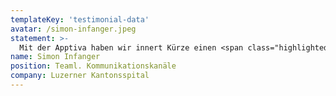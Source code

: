 ```yaml
---
templateKey: 'testimonial-data'
avatar: /simon-infanger.jpeg
statement: >-
  Mit der Apptiva haben wir innert Kürze einen <span class="highlighted-text">tollen Chatbot</span> auf unserer Webseite integriert. Die Zusammenarbeit und das Vorgehensmodell war für uns sehr hilfreich und unkompliziert. Weitere Chatbots werden wir gerne wieder mit der Apptiva bauen.
name: Simon Infanger
position: Teaml. Kommunikationskanäle
company: Luzerner Kantonsspital
---
```

